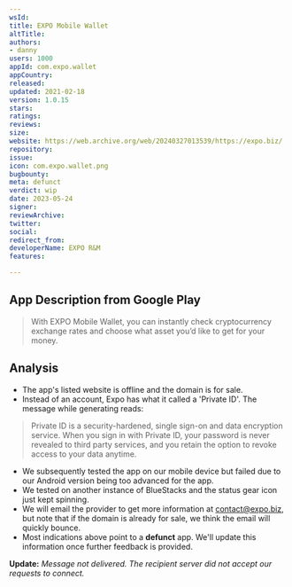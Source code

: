 ```yaml
---
wsId: 
title: EXPO Mobile Wallet
altTitle: 
authors:
- danny
users: 1000
appId: com.expo.wallet
appCountry: 
released: 
updated: 2021-02-18
version: 1.0.15
stars: 
ratings: 
reviews: 
size: 
website: https://web.archive.org/web/20240327013539/https://expo.biz/
repository: 
issue: 
icon: com.expo.wallet.png
bugbounty: 
meta: defunct
verdict: wip
date: 2023-05-24
signer: 
reviewArchive: 
twitter: 
social: 
redirect_from: 
developerName: EXPO R&M
features: 

---
```


## App Description from Google Play 

> With EXPO Mobile Wallet, you can instantly check cryptocurrency exchange rates and choose what asset you’d like to get for your money.

## Analysis 

- The app's listed website is offline and the domain is for sale.
- Instead of an account, Expo has what it called a 'Private ID'. The message while generating reads:

> Private ID is a security-hardened, single sign-on and data encryption service. When you sign in with Private ID, your password is never revealed to third party services, and you retain the option to revoke access to your data anytime. 

- We subsequently tested the app on our mobile device but failed due to our Android version being too advanced for the app. 
- We tested on another instance of BlueStacks and the status gear icon just kept spinning. 
- We will email the provider to get more information at contact@expo.biz, but note that if the domain is already for sale, we think the email will quickly bounce.
- Most indications above point to a **defunct** app. We'll update this information once further feedback is provided. 

**Update:** *Message not delivered. The recipient server did not accept our requests to connect.*
 

